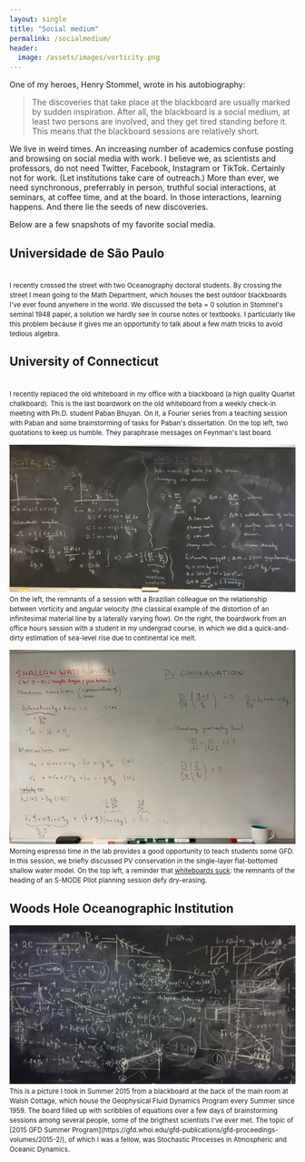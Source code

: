 ```yaml
---
layout: single
title: "Social medium"
permalink: /socialmedium/
header:
  image: /assets/images/vorticity.png
---
```


 One of my heroes, Henry Stommel, wrote in his autobiography:
 
>The discoveries that take place at the 
blackboard are usually marked by sudden inspiration. After all, the blackboard
is a social medium, at least two persons are involved, and they get tired
standing before it. This means that  the blackboard sessions are relatively
short.  

We live in weird times.  An increasing number of academics confuse posting and browsing on social media with work.  I believe we, as scientists and professors, do not need Twitter, Facebook, Instagram or TikTok. Certainly not for work. (Let institutions take care of outreach.) More than ever, we need synchronous, preferrably in person, truthful social interactions, at seminars, at coffee time,  and at the board. In  those interactions, learning happens. And there lie the seeds of new discoveries.

Below are a few snapshots of my favorite social media.


## Universidade de São Paulo


<div class="row">
    <div class="col-sm mt-3 mt-md-0">
        <img class="img-fluid rounded z-depth-1" src="/assets/images/blackboard2.png" alt="" title="example image" />
    </div>
</div>
<div class="caption">
    <small>I recently crossed the street with two Oceanography doctoral students. By crossing the street I mean going to the Math Department, which houses the best outdoor blackboards I've ever found anywhere in the world. We discussed the beta = 0 solution in Stommel's seminal 1948 paper, a solution we hardly see in course notes or textbooks. I particularly like this problem because it gives me an opportunity to talk about a few math tricks to avoid tedious algebra.</small>
</div>

<p></p>
<p></p>
<p></p>
<p></p>
<p></p>
<p></p>


## University of Connecticut




<div class="row">
    <div class="col-sm mt-3 mt-md-0">
        <img class="img-fluid rounded z-depth-1" src="/assets/images/whiteboard1.png" alt="" title="example image" />
    </div>
</div>
<div class="caption">
    <small>I recently replaced the old whiteboard in my office with a blackboard (a high
    quality Quartet chalkboard). This is the last boardwork on the old
    whiteboard from a weekly check-in meeting with Ph.D. student Paban Bhuyan. 
    On it, a Fourier series from a teaching session with Paban and some brainstorming 
    of tasks for Paban's dissertation. On the top left, two quotations 
    to keep us humble. They paraphrase messages on Feynman's last board.</small>
</div>

<p></p>
<p></p>
<p></p>
<p></p>
<p></p>
<p></p>


<div class="row">
    <div class="col-sm mt-3 mt-md-0">
        <img class="img-fluid rounded z-depth-1" src="/assets/images/blackboard1.png" alt="" title="example image" />
    </div>
</div>
<div class="caption"><small>
    On the left, the remnants of a session with a Brazilian colleague on the
    relationship between vorticity and angular velocity (the classical
    example of the distortion of an infinitesimal material line by a laterally 
    varying flow). On the right, the boardwork from an office hours session with a 
    student in my undergrad course, in which we did a quick-and-dirty
    estimation of sea-level rise 
    due to continental ice melt.</small>
</div>

<p></p>
<p></p>
<p></p>
<p></p>
<p></p>
<p></p>

<div class="row">
    <div class="col-sm mt-3 mt-md-0">
        <img class="img-fluid rounded z-depth-1" src="/assets/images/whiteboard2.png" alt="" title="example image" />
    </div>
</div>
<div class="caption">
<small>Morning espresso time in the lab provides a good opportunity to teach students
some GFD. In this session, we briefly discussed PV conservation in the single-layer
flat-bottomed shallow water model. On the top left, a reminder that <ins><a href="https://www.wired.com/2008/01/su-whiteboards">whiteboards suck</a></ins>: the remnants of the
heading of an S-MODE Pilot planning session defy dry-erasing.</small>
</div>

<p></p>
<p></p>
<p></p>
<p></p>
<p></p>
<p></p>

## Woods Hole Oceanographic Institution

<div class="row">
    <div class="col-sm mt-3 mt-md-0">
        <img class="img-fluid rounded z-depth-1" src="/assets/images/blackboard3.png" alt="" title="example image" />
    </div>
</div>
<div class="caption">
    <small>This is a picture I took in Summer 2015 from a blackboard at the back of the main room at Walsh Cottage, which house the Geophysical Fluid Dynamics Program every Summer since 1959. The board filled up with scribbles of equations over a few days of brainstorming sessions among several people, some of the brigthest scientists I've ever met. The topic of [2015 GFD Summer Program](https://gfd.whoi.edu/gfd-publications/gfd-proceedings-volumes/2015-2/), of which I was a fellow, was Stochastic Processes in Atmospheric and Oceanic Dynamics.</small>
</div>

<p></p>
<p></p>
<p></p>
<p></p>
<p></p>
<p></p>